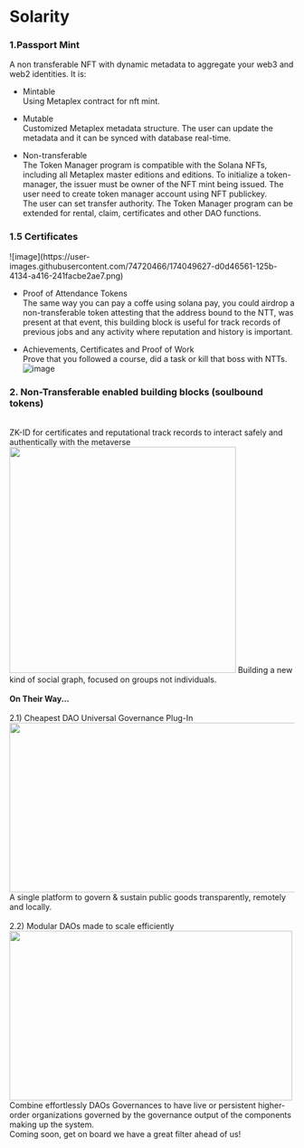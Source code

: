 # Solarity

 <h3> 1.Passport Mint</h3>
   A non transferable NFT with dynamic metadata to aggregate your web3 and web2 identities. It is:<br>
   
   - Mintable <br>
     Using Metaplex contract for nft mint.

   - Mutable<br>
   	 Customized Metaplex metadata structure.
   	 The user can update the metadata and it can be synced with database real-time. 

   - Non-transferable<br>
   	 The Token Manager program is compatible with the Solana NFTs, including all Metaplex master editions and editions. 
   	 To initialize a token-manager, the issuer must be owner of the NFT mint being issued.
   	 The user need to create token manager account using NFT publickey.<br>
   	 The user can set transfer authority.
   	 The Token Manager program can be extended for rental, claim, certificates and other DAO functions.
	 
 <h3>1.5 Certificates</h3>
	![image](https://user-images.githubusercontent.com/74720466/174049627-d0d46561-125b-4134-a416-241facbe2ae7.png)

   - Proof of Attendance Tokens<br>
	The same way you can pay a coffe using solana pay, you could airdrop a non-transferable token attesting that the address bound to the NTT, was 	   present at that event, this building block is useful for track records of previous jobs and any activity where reputation and history is important.
  
   - Achievements, Certificates and Proof of Work<br>
   	Prove that you followed a course, did a task or kill that boss with NTTs.
	![image](https://user-images.githubusercontent.com/74720466/174048025-34d87873-db44-4d98-bab8-21403026b9f1.png)


<h3>2. Non-Transferable enabled building blocks (soulbound tokens)</h3><br>
	ZK-ID for certificates and reputational track records to interact safely and authentically with the metaverse <br>
	<img src= "https://user-images.githubusercontent.com/74720466/173893469-15401747-5014-4066-b745-cc6886e9949f.png" width="400" height="400"/>
	Building a new kind of social graph, focused on groups not individuals.<br><br>
	<b>On Their Way...</b><br><br>
	2.1) Cheapest DAO Universal Governance Plug-In<br>
	<img src= "https://user-images.githubusercontent.com/74720466/173891568-809ddf0f-a951-427d-8202-1c07d13905c5.png" width="600" height="300"/>
	A single platform to govern & sustain public goods transparently, remotely and locally.<br><br>
	2.2) Modular DAOs made to scale efficiently<br>
	<img src= "https://user-images.githubusercontent.com/74720466/173890477-18d3c399-3f63-4db5-981d-4e1ffe63fa68.png" width="500" height="300"/>
	Combine effortlessly DAOs Governances to have live or persistent higher-order organizations governed by the governance output of the components making up the system.<br>
Coming soon, get on board we have a great filter ahead of us! 
	

